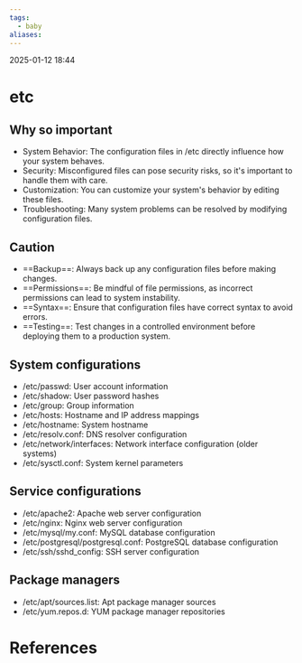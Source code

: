 ```yaml
---
tags:
  - baby
aliases:
---
```

2025-01-12 18:44
# etc
## Why so important
- System Behavior: The configuration files in /etc directly influence how your system behaves.
- Security: Misconfigured files can pose security risks, so it's important to handle them with care.
- Customization: You can customize your system's behavior by editing these files.
- Troubleshooting: Many system problems can be resolved by modifying configuration files.
## Caution
- ==Backup==: Always back up any configuration files before making changes.
- ==Permissions==: Be mindful of file permissions, as incorrect permissions can lead to system instability.
- ==Syntax==: Ensure that configuration files have correct syntax to avoid errors.
- ==Testing==: Test changes in a controlled environment before deploying them to a production system.
## System configurations
- /etc/passwd: User account information
- /etc/shadow: User password hashes
- /etc/group: Group information
- /etc/hosts: Hostname and IP address mappings
- /etc/hostname: System hostname
- /etc/resolv.conf: DNS resolver configuration
- /etc/network/interfaces: Network interface configuration (older systems)
- /etc/sysctl.conf: System kernel parameters
## Service configurations
- /etc/apache2: Apache web server configuration
- /etc/nginx: Nginx web server configuration
- /etc/mysql/my.conf: MySQL database configuration
- /etc/postgresql/postgresql.conf: PostgreSQL database configuration
- /etc/ssh/sshd_config: SSH server configuration
## Package managers
- /etc/apt/sources.list: Apt package manager sources
- /etc/yum.repos.d: YUM package manager repositories
# References